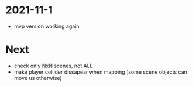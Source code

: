 # 2021-11-1
- mvp version working again

# Next
- check only NxN scenes, not ALL 
- make player collider dissapear when mapping (some scene objects can move us otherwise)